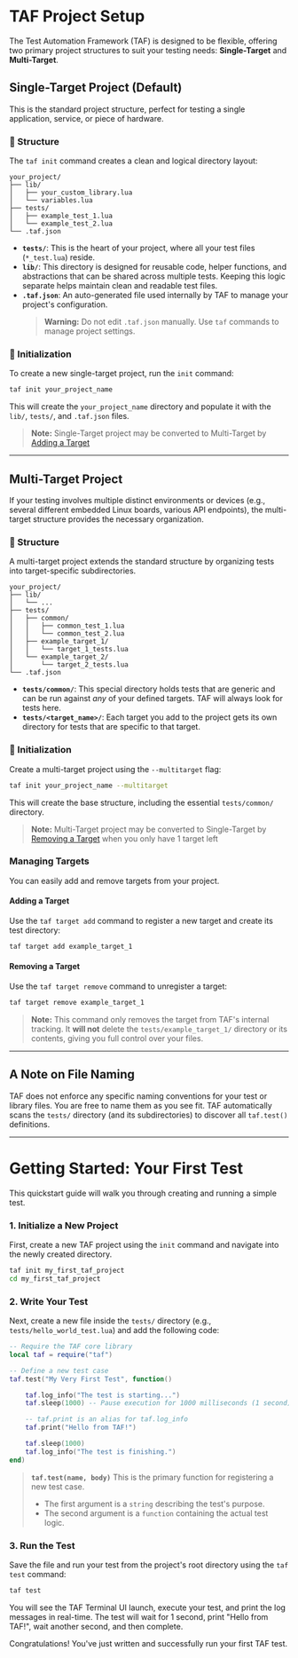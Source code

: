 # TAF Project Setup

The Test Automation Framework (TAF) is designed to be flexible, offering two primary project structures to suit your testing needs: **Single-Target** and **Multi-Target**.

## Single-Target Project (Default)

This is the standard project structure, perfect for testing a single application, service, or piece of hardware.

### 📁 Structure

The `taf init` command creates a clean and logical directory layout:

```
your_project/
├── lib/
│   ├── your_custom_library.lua
│   └── variables.lua
├── tests/
│   ├── example_test_1.lua
│   └── example_test_2.lua
└── .taf.json
```

*   **`tests/`**: This is the heart of your project, where all your test files (`*_test.lua`) reside.
*   **`lib/`**: This directory is designed for reusable code, helper functions, and abstractions that can be shared across multiple tests. Keeping this logic separate helps maintain clean and readable test files.
*   **`.taf.json`**: An auto-generated file used internally by TAF to manage your project's configuration.
    > **Warning:** Do not edit `.taf.json` manually. Use `taf` commands to manage project settings.

### 🚀 Initialization

To create a new single-target project, run the `init` command:

```bash
taf init your_project_name
```

This will create the `your_project_name` directory and populate it with the `lib/`, `tests/`, and `.taf.json` files.

> **Note:** Single-Target project may be converted to Multi-Target by [Adding a Target](#adding-a-target)

---

## Multi-Target Project

If your testing involves multiple distinct environments or devices (e.g., several different embedded Linux boards, various API endpoints), the multi-target structure provides the necessary organization.

### 📁 Structure

A multi-target project extends the standard structure by organizing tests into target-specific subdirectories.

```
your_project/
├── lib/
│   └── ...
├── tests/
│   ├── common/
│   │   ├── common_test_1.lua
│   │   └── common_test_2.lua
│   ├── example_target_1/
│   │   └── target_1_tests.lua
│   └── example_target_2/
│       └── target_2_tests.lua
└── .taf.json
```

*   **`tests/common/`**: This special directory holds tests that are generic and can be run against *any* of your defined targets. TAF will always look for tests here.
*   **`tests/<target_name>/`**: Each target you add to the project gets its own directory for tests that are specific to that target.

### 🚀 Initialization

Create a multi-target project using the `--multitarget` flag:

```bash
taf init your_project_name --multitarget
```

This will create the base structure, including the essential `tests/common/` directory.

> **Note:** Multi-Target project may be converted to Single-Target by [Removing a Target](#adding-a-target) when you only have 1 target left

### Managing Targets

You can easily add and remove targets from your project.

#### Adding a Target

Use the `taf target add` command to register a new target and create its test directory:

```bash
taf target add example_target_1
```

#### Removing a Target

Use the `taf target remove` command to unregister a target:

```bash
taf target remove example_target_1
```

> **Note:** This command only removes the target from TAF's internal tracking. It **will not** delete the `tests/example_target_1/` directory or its contents, giving you full control over your files.

---

## A Note on File Naming

TAF does not enforce any specific naming conventions for your test or library files. You are free to name them as you see fit. TAF automatically scans the `tests/` directory (and its subdirectories) to discover all `taf.test()` definitions.

---

# Getting Started: Your First Test

This quickstart guide will walk you through creating and running a simple test.

### 1. Initialize a New Project

First, create a new TAF project using the `init` command and navigate into the newly created directory.

```bash
taf init my_first_taf_project
cd my_first_taf_project
```

### 2. Write Your Test

Next, create a new file inside the `tests/` directory (e.g., `tests/hello_world_test.lua`) and add the following code:

```lua
-- Require the TAF core library
local taf = require("taf")

-- Define a new test case
taf.test("My Very First Test", function()

    taf.log_info("The test is starting...")
    taf.sleep(1000) -- Pause execution for 1000 milliseconds (1 second)

    -- taf.print is an alias for taf.log_info
    taf.print("Hello from TAF!")

    taf.sleep(1000)
    taf.log_info("The test is finishing.")
end)
```

> **`taf.test(name, body)`**
> This is the primary function for registering a new test case.
> *   The first argument is a `string` describing the test's purpose.
> *   The second argument is a `function` containing the actual test logic.

### 3. Run the Test

Save the file and run your test from the project's root directory using the `taf test` command:

```bash
taf test
```

You will see the TAF Terminal UI launch, execute your test, and print the log messages in real-time. The test will wait for 1 second, print "Hello from TAF!", wait another second, and then complete.

Congratulations! You've just written and successfully run your first TAF test.
